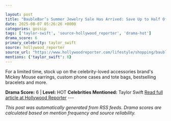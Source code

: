```yaml
---

layout: post
title: "BaubleBar’s Summer Jewelry Sale Has Arrived: Save Up to Half Off Taylor Swift’s KC Chiefs Necklace, Chic Disney Earrings and More"
date: 2025-08-07 05:26:26 +0000
categories: gossip
tags: ['taylor-swift', 'source-hollywood_reporter', 'drama-hot']
drama_score: 6
primary_celebrity: taylor_swift
source: hollywood_reporter
source_url: "https://www.hollywoodreporter.com/lifestyle/shopping/baublebar-sale-best-jewelry-deals-disney-pixar-nfl-mlb-1236335578/"
mentions: {'taylor_swift': 6}
---
```


For a limited time, stock up on the celebrity-loved accessories brand's Mickey Mouse earrings, custom phone cases and tote bags, bestselling bracelets and more.

**Drama Score:** 6 | **Level:** HOT **Celebrities Mentioned:** Taylor Swift [Read full article at Hollywood Reporter](https://www.hollywoodreporter.com/lifestyle/shopping/baublebar-sale-best-jewelry-deals-disney-pixar-nfl-mlb-1236335578/) --- 

*This post was automatically generated from RSS feeds. Drama scores are calculated based on mention frequency and source reliability.*